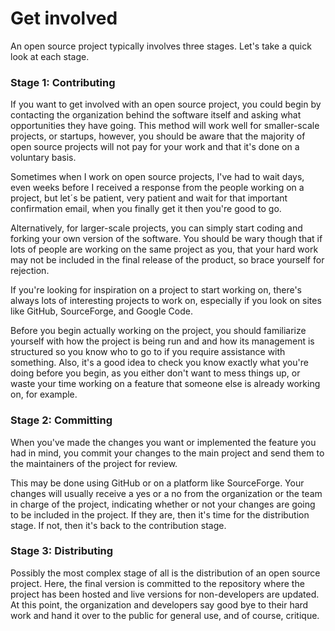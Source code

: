 # Get involved

An open source project typically involves three stages. Let's take a quick look at each stage.

### **Stage 1: Contributing**

If you want to get involved with an open source project, you could begin by contacting the organization behind the software itself and asking what opportunities they have going. This method will work well for smaller-scale projects, or startups, however, you should be aware that the majority of open source projects will not pay for your work and that it's done on a voluntary basis.

Sometimes when I work on open source projects, I've had to wait days, even weeks before I received a response from the people working on a project, but let´s be patient, very patient and wait for that important confirmation email, when you finally get it then you're good to go.

Alternatively, for larger-scale projects, you can simply start coding and forking your own version of the software. You should be wary though that if lots of people are working on the same project as you, that your hard work may not be included in the final release of the product, so brace yourself for rejection.

If you're looking for inspiration on a project to start working on, there's always lots of interesting projects to work on, especially if you look on sites like GitHub, SourceForge, and Google Code.

Before you begin actually working on the project, you should familiarize yourself with how the project is being run and and how its management is structured so you know who to go to if you require assistance with something. Also, it's a good idea to check you know exactly what you're doing before you begin, as you either don't want to mess things up, or waste your time working on a feature that someone else is already working on, for example.

### **Stage 2: Committing**

When you've made the changes you want or implemented the feature you had in mind, you commit your changes to the main project and send them to the maintainers of the project for review.

This may be done using GitHub or on a platform like SourceForge. Your changes will usually receive a yes or a no from the organization or the team in charge of the project, indicating whether or not your changes are going to be included in the project. If they are, then it's time for the distribution stage. If not, then it's back to the contribution stage.

### **Stage 3: Distributing**

Possibly the most complex stage of all is the distribution of an open source project. Here, the final version is committed to the repository where the project has been hosted and live versions for non-developers are updated. At this point, the organization and developers say good bye to their hard work and hand it over to the public for general use, and of course, critique.
